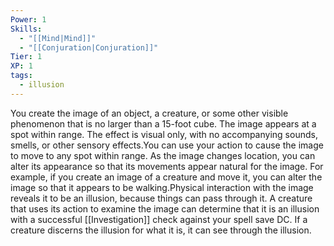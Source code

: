 ```yaml
---
Power: 1
Skills:
  - "[[Mind|Mind]]"
  - "[[Conjuration|Conjuration]]"
Tier: 1
XP: 1
tags:
  - illusion
---
```


You create the image of an object, a creature, or some other visible phenomenon that is no larger than a 15-foot cube. The image appears at a spot within range. The effect is visual only, with no accompanying sounds, smells, or other sensory effects.You can use your action to cause the image to move to any spot within range. As the image changes location, you can alter its appearance so that its movements appear natural for the image. For example, if you create an image of a creature and move it, you can alter the image so that it appears to be walking.Physical interaction with the image reveals it to be an illusion, because things can pass through it. A creature that uses its action to examine the image can determine that it is an illusion with a successful [[Investigation]] check against your spell save DC. If a creature discerns the illusion for what it is, it can see through the illusion.